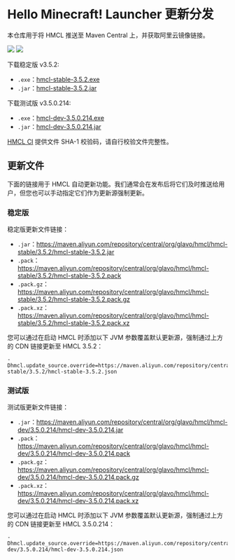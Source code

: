 # Hello Minecraft! Launcher 更新分发

本仓库用于将 HMCL 推送至 Maven Central 上，并获取阿里云镜像链接。

[![](https://img.shields.io/maven-central/v/org.glavo.hmcl/hmcl-stable?label=稳定版)](https://search.maven.org/artifact/org.glavo.hmcl/hmcl-stable/3.5.2/pom)
[![](https://img.shields.io/maven-central/v/org.glavo.hmcl/hmcl-dev?label=测试版)](https://search.maven.org/artifact/org.glavo.hmcl/hmcl-dev/3.5.0.214/pom)

下载稳定版 v3.5.2:

* `.exe`：[hmcl-stable-3.5.2.exe](https://maven.aliyun.com/repository/central/org/glavo/hmcl/hmcl-stable/3.5.2/hmcl-stable-3.5.2.exe)
* `.jar`：[hmcl-stable-3.5.2.jar](https://maven.aliyun.com/repository/central/org/glavo/hmcl/hmcl-stable/3.5.2/hmcl-stable-3.5.2.jar)

下载测试版 v3.5.0.214:

* `.exe`：[hmcl-dev-3.5.0.214.exe](https://maven.aliyun.com/repository/central/org/glavo/hmcl/hmcl-dev/3.5.0.214/hmcl-dev-3.5.0.214.exe)
* `.jar`：[hmcl-dev-3.5.0.214.jar](https://maven.aliyun.com/repository/central/org/glavo/hmcl/hmcl-dev/3.5.0.214/hmcl-dev-3.5.0.214.jar)



[HMCL CI](https://ci.huangyuhui.net/) 提供文件 SHA-1 校验码，请自行校验文件完整性。
## 更新文件

下面的链接用于 HMCL 自动更新功能。我们通常会在发布后将它们及时推送给用户，但您也可以手动指定它们作为更新源强制更新。

### 稳定版

稳定版更新文件链接：

* `.jar`：https://maven.aliyun.com/repository/central/org/glavo/hmcl/hmcl-stable/3.5.2/hmcl-stable-3.5.2.jar
* `.pack`：https://maven.aliyun.com/repository/central/org/glavo/hmcl/hmcl-stable/3.5.2/hmcl-stable-3.5.2.pack
* `.pack.gz`：https://maven.aliyun.com/repository/central/org/glavo/hmcl/hmcl-stable/3.5.2/hmcl-stable-3.5.2.pack.gz
* `.pack.xz`：https://maven.aliyun.com/repository/central/org/glavo/hmcl/hmcl-stable/3.5.2/hmcl-stable-3.5.2.pack.xz

您可以通过在启动 HMCL 时添加以下 JVM 参数覆盖默认更新源，强制通过上方的 CDN 链接更新至 HMCL 3.5.2：

```
-Dhmcl.update_source.override=https://maven.aliyun.com/repository/central/org/glavo/hmcl/hmcl-stable/3.5.2/hmcl-stable-3.5.2.json
```

### 测试版

测试版更新文件链接：

* `.jar`：https://maven.aliyun.com/repository/central/org/glavo/hmcl/hmcl-dev/3.5.0.214/hmcl-dev-3.5.0.214.jar
* `.pack`：https://maven.aliyun.com/repository/central/org/glavo/hmcl/hmcl-dev/3.5.0.214/hmcl-dev-3.5.0.214.pack
* `.pack.gz`：https://maven.aliyun.com/repository/central/org/glavo/hmcl/hmcl-dev/3.5.0.214/hmcl-dev-3.5.0.214.pack.gz
* `.pack.xz`：https://maven.aliyun.com/repository/central/org/glavo/hmcl/hmcl-dev/3.5.0.214/hmcl-dev-3.5.0.214.pack.xz

您可以通过在启动 HMCL 时添加以下 JVM 参数覆盖默认更新源，强制通过上方的 CDN 链接更新至 HMCL 3.5.0.214：

```
-Dhmcl.update_source.override=https://maven.aliyun.com/repository/central/org/glavo/hmcl/hmcl-dev/3.5.0.214/hmcl-dev-3.5.0.214.json
```

